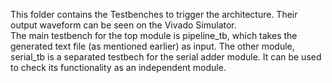 This folder contains the Testbenches to trigger the architecture. Their output waveform can be seen on the Vivado Simulator.<br/>The main testbench for the top module is pipeline_tb, which takes the generated text file (as mentioned earlier) as input. The other module, serial_tb is a separated testbech for the serial adder module. It can be used to check its functionality as an independent module. 
